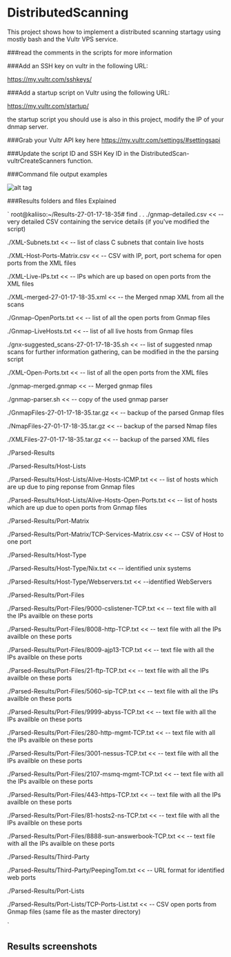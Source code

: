 # DistributedScanning
This project shows how to implement a distributed scanning startagy using mostly bash and the Vultr VPS service. 

###read the comments in the scripts for more information 

###Add an SSH key on vultr in the following URL:

https://my.vultr.com/sshkeys/

###Add a startup script on Vultr using the following URL:

https://my.vultr.com/startup/

the startup script you should use is also in this project, modify the IP of your dnmap server.


###Grab your Vultr API key here 
https://my.vultr.com/settings/#settingsapi


###Update the script ID and SSH Key ID in the DistributedScan-vultrCreateScanners function.



###Command file output examples

![alt tag](https://i.imgur.com/08NcOsL.png)


###Results folders and files Explained 

`
root@kaliiso:~/Results-27-01-17-18-35# find .
.
./gnmap-detailed.csv << -- very detailed CSV containing the service details (if you've modified the script) 

./XML-Subnets.txt << -- list of class C subnets that contain live hosts 

./XML-Host-Ports-Matrix.csv << -- CSV with IP, port, port schema for open ports from the XML files 

./XML-Live-IPs.txt << -- IPs which are up based on open ports from the XML files  


./XML-merged-27-01-17-18-35.xml << -- the Merged nmap XML from all the scans 

./Gnmap-OpenPorts.txt << -- list of all the open ports from Gnmap files 

./Gnmap-LiveHosts.txt << -- list of all live hosts from Gnmap files 

./gnx-suggested_scans-27-01-17-18-35.sh << -- list of suggested nmap scans for further information gathering, can be modified in the the 
parsing script 

./XML-Open-Ports.txt << --  list of all the open ports from the XML files

./gnmap-merged.gnmap << -- Merged gnmap files 

./gnmap-parser.sh << -- copy of the used gnmap parser

./GnmapFiles-27-01-17-18-35.tar.gz << -- backup of the parsed Gnmap files 

./NmapFiles-27-01-17-18-35.tar.gz << -- backup of the parsed Nmap files 

./XMLFiles-27-01-17-18-35.tar.gz << -- backup of the parsed XML files 

./Parsed-Results

./Parsed-Results/Host-Lists 

./Parsed-Results/Host-Lists/Alive-Hosts-ICMP.txt << -- list of hosts which are up due to ping reponse from Gnmap files 

./Parsed-Results/Host-Lists/Alive-Hosts-Open-Ports.txt << -- list of hosts which are up due to open ports from Gnmap files 

./Parsed-Results/Port-Matrix

./Parsed-Results/Port-Matrix/TCP-Services-Matrix.csv << -- CSV of Host to one port 


./Parsed-Results/Host-Type

./Parsed-Results/Host-Type/Nix.txt << -- identified unix systems 

./Parsed-Results/Host-Type/Webservers.txt << --identified WebServers

./Parsed-Results/Port-Files

./Parsed-Results/Port-Files/9000-cslistener-TCP.txt << -- text file with all the IPs availble on these ports

./Parsed-Results/Port-Files/8008-http-TCP.txt << -- text file with all the IPs availble on these ports 

./Parsed-Results/Port-Files/8009-ajp13-TCP.txt << -- text file with all the IPs availble on these ports 

./Parsed-Results/Port-Files/21-ftp-TCP.txt << -- text file with all the IPs availble on these ports 

./Parsed-Results/Port-Files/5060-sip-TCP.txt << -- text file with all the IPs availble on these ports 

./Parsed-Results/Port-Files/9999-abyss-TCP.txt << -- text file with all the IPs availble on these ports

./Parsed-Results/Port-Files/280-http-mgmt-TCP.txt << -- text file with all the IPs availble on these ports

./Parsed-Results/Port-Files/3001-nessus-TCP.txt << -- text file with all the IPs availble on these ports

./Parsed-Results/Port-Files/2107-msmq-mgmt-TCP.txt << -- text file with all the IPs availble on these ports

./Parsed-Results/Port-Files/443-https-TCP.txt << -- text file with all the IPs availble on these ports 

./Parsed-Results/Port-Files/81-hosts2-ns-TCP.txt << -- text file with all the IPs availble on these ports

./Parsed-Results/Port-Files/8888-sun-answerbook-TCP.txt << -- text file with all the IPs availble on these ports 

./Parsed-Results/Third-Party

./Parsed-Results/Third-Party/PeepingTom.txt << -- URL format for identified web ports 

./Parsed-Results/Port-Lists

./Parsed-Results/Port-Lists/TCP-Ports-List.txt << -- CSV open ports from Gnmap files (same file as the master directory) 

`

## Results screenshots
